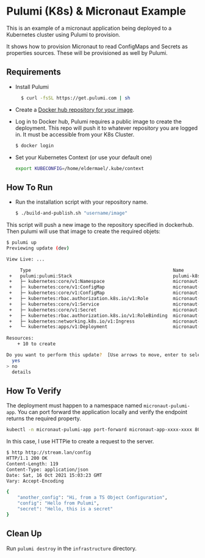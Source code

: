 # Pulumi (K8s) & Micronaut Example

This is an example of a micronaut application being deployed to a
Kubernetes cluster using Pulumi to provision. 

It shows how to provision Micronaut to read ConfigMaps and Secrets
as properties sources. These will be provisioned as well by Pulumi.

## Requirements

- Install Pulumi
  ```bash
    $ curl -fsSL https://get.pulumi.com | sh
  ```

- Create a [Docker hub repository for your image](https://hub.docker.com/repository/create).
  
- Log in to Docker hub, Pulumi requires a public image to create the
  deployment. This repo will push it to whatever repository you are logged
  in. It must be accessible from your K8s Cluster.

  ```bash
  $ docker login
  ```

- Set your Kubernetes Context (or use your default one)
  ```bash
  export KUBECONFIG=/home/eldermael/.kube/context
  ```

## How To Run

- Run the installation script with your repository name.

  ```bash
  $ ./build-and-publish.sh "username/image"
  ```
  
This script will push a new image to the repository specified in dockerhub.
Then pulumi will use that image to create the required objets:

```bash
$ pulumi up
Previewing update (dev)

View Live: ...

     Type                                                    Name                              Plan       
 +   pulumi:pulumi:Stack                                     pulumi-k8s-app-dev                create     
 +   ├─ kubernetes:core/v1:Namespace                         micronaut-namespace               create     
 +   ├─ kubernetes:core/v1:ConfigMap                         micronaut-object-configmap        create     
 +   ├─ kubernetes:core/v1:ConfigMap                         micronaut-configmap               create     
 +   ├─ kubernetes:rbac.authorization.k8s.io/v1:Role         micronaut-discoverer-role         create     
 +   ├─ kubernetes:core/v1:Service                           micronaut-service                 create     
 +   ├─ kubernetes:core/v1:Secret                            micronaut-secret                  create     
 +   ├─ kubernetes:rbac.authorization.k8s.io/v1:RoleBinding  micronaut-discoverer-rolebinding  create     
 +   ├─ kubernetes:networking.k8s.io/v1:Ingress              micronaut-ingress                 create     
 +   └─ kubernetes:apps/v1:Deployment                        micronaut-deployment              create     
 
Resources:
    + 10 to create

Do you want to perform this update?  [Use arrows to move, enter to select, type to filter]
  yes
> no
  details

```

## How To Verify

The deployment must happen to a namespace named `micronaut-pulumi-app`. You
can port forward the application locally and verify the endpoint returns
the required property.

```bash
kubectl -n micronaut-pulumi-app port-forward micronaut-app-xxxx-xxxx 8080
```

In this case, I use HTTPie to create a request to the server.

```bash
$ http http://stream.lan/config
HTTP/1.1 200 OK
Content-Length: 119
Content-Type: application/json
Date: Sat, 16 Oct 2021 15:03:23 GMT
Vary: Accept-Encoding

{
    "another_config": "Hi, from a TS Object Configuration",
    "config": "Hello from Pulumi",
    "secret": "Hello, this is a secret"
}

```

## Clean Up

Run `pulumi destroy` in the `infrastructure` directory.